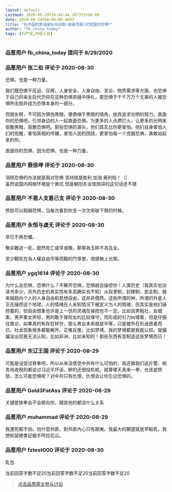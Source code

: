 ```yaml
---
layout: default
Lastmod: 2020-08-29T19:44:44.207372+00:00
date: 2020-08-29T00:00:00.000Z
title: "在中国的葱油是如何战胜(或者克服)对党国的恐惧?"
author: "fb_china_today"
tags: [共产党,中国人民]
---
```



### 品葱用户 **fb_china_today** 提问于 8/29/2020
    

    
                

### 品葱用户 **张二伯** 评论于 2020-08-30
        
恐惧，也是一种力量。  
  
我们既恐惧于压迫、压榨、人身安全、人身自由、言论、物质需求等方面，也恐惧于自己的亲友后代仍将在这种恐惧夹缝中挣扎，更恐惧于千千万万个无辜的人被恐惧所击倒并成为恐惧本身的一部分。  
  
但朋友啊，不可因为惧怕黑暗，便畏缩于黑暗的墙角，放弃追求光明的努力。直面你的恐惧吧，引领身边的人一起直面恐惧，为更多的人点燃灯火，让更多的光明来驱散黑暗，驱散恐惧吧。那些恐惧的源头，他们其实比你更害怕。他们自身害怕人们的觉醒，害怕真相的传播，害怕人民的团结，更害怕每一个克服恐惧，勇敢站起来的你。  
  
直面你的恐惧，因为恐惧，也是一种力量。
        
                

### 品葱用户 **蔡俆坤** 评论于 2020-08-30
        
消除恐惧的办法就是面对恐惧 坚持就是胜利 加油 奥利给！（）  
虽然说国内网络环境是个粪坑 但是朝阳冬泳怪鸽讲的这句话还不错
        
                

### 品葱用户 **不患人支患己支** 评论于 2020-08-30
        
愤怒可以超越恐惧，当每次看到你支一次次突破下限的时候。
        
                

### 品葱用户 **永恒与虚无** 评论于 2020-08-30
        
早已不再恐懼。  
  
無非難逃一死，既然死亡或早或晚，那寧為玉碎不為瓦全。  
  
至少戰死在為人權自由平等而戰的鬥爭里，倍感無上光榮。
        
                

### 品葱用户 **ygq1614** 评论于 2020-08-30
        
为什么会恐惧，恐惧什么？不解开恐惧，恐惧就会操控你！人类历史（我其实也没读书多少，另外历史的真实性有多高确实也不知）从奴隶制，封建制，民主制，越来越趋向个人的人身自由和思想自由，这并非偶然。这些所谓的神，所谓的外星人正在操控这个地球，人的情绪在人未知情况下被定义为人的情绪，但其实是他们操控着的，但自由想象也许是上一世的灵魂在操控也不一定。比如说男粗壮，女细柔，男声重女声轻，男的敢于冒险女的比较保守，而形成的引力纠缠着，但是仔细往推论，如果真的有存在转世，那么男女本来就是平等，只是被外在形迷惑着而已，社会现象很多都能解开。正推反推，比如梦境，我的梦境都是我能认知。就偏偏没出现我无法认知，比如非洲，比如未知的！那些东西有意制造这些梦境而已！
        
                

### 品葱用户 **东辽王国** 评论于 2020-08-29
        
可能是没受过铁拳吧，所以从来没感觉中共有什么可怕的，我还跟我们这片警、税务局收税的都说过习近平坏话，聊的还很投机呢。就算哪天真来一拳，也该是愤怒，怎么可能恐惧呢？对中共只有仇恨，仇恨会让你忘记恐惧的。
        
                

### 品葱用户 **Gold3FatAss** 评论于 2020-08-29
        
关键是铁拳会不会砸向你，跟其他的都没什么关系
        
                

### 品葱用户 **muhammad** 评论于 2020-08-29
        
我連死都不怕，怕什麼共匪，對共匪內心只有鄙夷。我最大的願望就是早點死，我想和習總書記握手阿拉花瓜。
        
                

### 品葱用户 **fztest000** 评论于 2020-08-30
        
乳包  
  
当前回答字数不足20当前回答字数不足20当前回答字数不足20
        
                





> [点击品葱原文参与讨论](https://pincong.rocks/question/30424)

